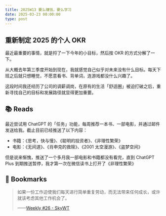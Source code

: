 ```yaml
---
title: 2025W13 要么赚钱，要么学习
date: 2025-03-23 00:00:00
type: post
---
```


## 重新制定 2025 的个人 OKR

最近最重要的事情，就是捋了一下今年的小目标，然后按 OKR 的方式分解了一下。

从大概去年第三季度开始到现在，我就感觉自己似乎对未来没有什么目标。每天下班之后就只想睡觉，不愿意看书、背单词，连游戏都没什么兴趣了。

这段时间我还经历了公司的调薪调岗，在原有的生活「舒适圈」被迫打破之后，重新寻找自己的目标和发展路径就显得更加重要。

## 📚 Reads

最近尝试用 ChatGPT 的「任务」功能，每周推荐一本书、一部电影，并通过邮件发送给我。截止目前已经推送了以下内容：

- 书籍：《思考，快与慢》、《聪明的投资者》、《非理性繁荣》
- 电影：《无间道》、《肖申克的救赎》、《2001 太空漫游》、《盗梦空间》

但是说来惭愧，推送了一个多月我一部电影和书籍都没有看完，直到 ChatGPT Plus 到期推送暂停，我才第一次在微信读书上打开了《非理性繁荣》


## 🌟 Bookmarks

> 如果一份工作迫使我们每天进行简单重复劳动，而无法带来任何成长，或许就该考虑其他工作机会了。
> 
>   ——[Weekly #26 - SkyWT](https://skywt.cn/blog/weekly-26)


